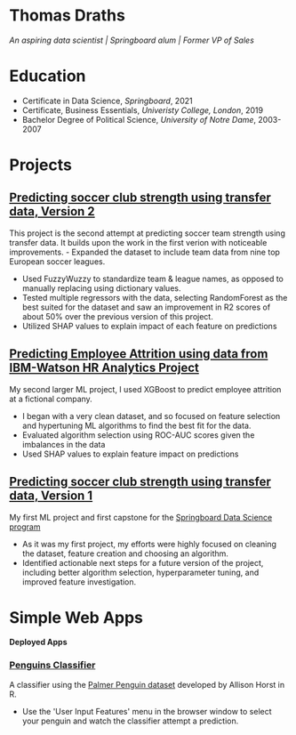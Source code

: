 # Thomas Draths
*An aspiring data scientist | Springboard alum | Former VP of Sales*

# Education
 - Certificate in Data Science, *Springboard*, 2021
 - Certificate, Business Essentials, *Univeristy College, London*, 2019
 - Bachelor Degree of Political Science, *University of Notre Dame*, 2003-2007


# Projects
## [Predicting soccer club strength using transfer data, Version 2](https://github.com/tdraths/spi_transfers_global)

This project is the second attempt at predicting soccer team strength using transfer data. It builds upon the work in the first verion with noticeable improvements.  - Expanded the dataset to include team data from nine top European soccer leagues.
- Used FuzzyWuzzy to standardize team & league names, as opposed to manually replacing using dictionary values.
- Tested multiple regressors with the data, selecting RandomForest as the best suited for the dataset and saw an improvement in R2 scores of about 50% over the previous version of this project.
- Utilized SHAP values to explain impact of each feature on predictions

## [Predicting Employee Attrition using data from IBM-Watson HR Analytics Project](https://github.com/tdraths/employee_attrition)

My second larger ML project, I used XGBoost to predict employee attrition at a fictional company.
- I began with a very clean dataset, and so focused on feature selection and hypertuning ML algorithms to find the best fit for the data.
- Evaluated algorithm selection using ROC-AUC scores given the imbalances in the data
- Used SHAP values to explain feature impact on predictions

## [Predicting soccer club strength using transfer data, Version 1](https://github.com/tdraths/transfers_capstone)

My first ML project and first capstone for the [Springboard Data Science program](https://www.springboard.com/courses/data-science-career-track/)
 - As it was my first project, my efforts were highly focused on cleaning the dataset, feature creation and choosing an algorithm.
 - Identified actionable next steps for a future version of the project, including better algorithm selection, hyperparameter tuning, and improved feature investigation. 

# Simple Web Apps
**Deployed Apps**
### [Penguins Classifier](https://penguins-classify.herokuapp.com/)
A classifier using the [Palmer Penguin dataset](https://github.com/allisonhorst/palmerpenguins) developed by Allison Horst in R.
 - Use the 'User Input Features' menu in the browser window to select your penguin and watch the classifier attempt a prediction.
